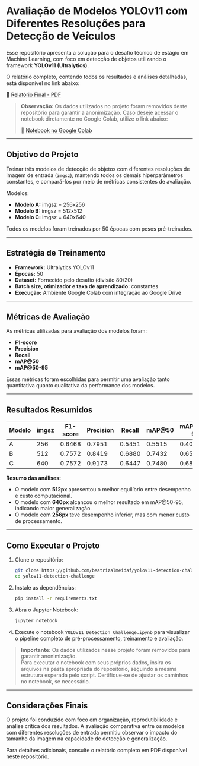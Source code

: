 # Avaliação de Modelos YOLOv11 com Diferentes Resoluções para Detecção de Veículos

Esse repositório apresenta a solução para o desafio técnico de estágio em Machine Learning, com foco em detecção de objetos utilizando o framework **YOLOv11 (Ultralytics)**.

O relatório completo, contendo todos os resultados e análises detalhadas, está disponível no link abaixo:

📄 [Relatório Final - PDF](https://github.com/beatrizalmeidaf/yolov11-detection-challenge/blob/main/relatorio-beatrizalmeida-desafio-disbral.pdf)

> **Observação:** Os dados utilizados no projeto foram removidos deste repositório para garantir a anonimização. Caso deseje acessar o notebook diretamente no Google Colab, utilize o link abaixo:
>
> 🔗 [Notebook no Google Colab]([https://drive.google.com/file/d/1iTwIhn1we2A7IEs5S9foHsu7ohFl99Bw/view?usp=sharing](https://colab.research.google.com/drive/1iTwIhn1we2A7IEs5S9foHsu7ohFl99Bw))

---

## Objetivo do Projeto

Treinar três modelos de detecção de objetos com diferentes resoluções de imagem de entrada (`imgsz`), mantendo todos os demais hiperparâmetros constantes, e compará-los por meio de métricas consistentes de avaliação.

Modelos:

- **Modelo A:** imgsz = 256x256  
- **Modelo B:** imgsz = 512x512  
- **Modelo C:** imgsz = 640x640  

Todos os modelos foram treinados por 50 épocas com pesos pré-treinados.

---

## Estratégia de Treinamento

- **Framework:** Ultralytics YOLOv11  
- **Épocas:** 50  
- **Dataset:** Fornecido pelo desafio (divisão 80/20)  
- **Batch size, otimizador e taxa de aprendizado:** constantes  
- **Execução:** Ambiente Google Colab com integração ao Google Drive  

---

## Métricas de Avaliação

As métricas utilizadas para avaliação dos modelos foram:

- **F1-score**
- **Precision**
- **Recall**
- **mAP@50**
- **mAP@50-95**

Essas métricas foram escolhidas para permitir uma avaliação tanto quantitativa quanto qualitativa da performance dos modelos.

---

## Resultados Resumidos

| Modelo | imgsz | F1-score | Precision | Recall | mAP@50 | mAP@50-95 |
|--------|-------|----------|-----------|--------|--------|------------|
| A      | 256   | 0.6468   | 0.7951    | 0.5451 | 0.5515 | 0.4088     |
| B      | 512   | 0.7572   | 0.8419    | 0.6880 | 0.7432 | 0.6511     |
| C      | 640   | 0.7572   | 0.9173    | 0.6447 | 0.7480 | 0.6880     |

**Resumo das análises:**

- O modelo com **512px** apresentou o melhor equilíbrio entre desempenho e custo computacional.
- O modelo com **640px** alcançou o melhor resultado em mAP@50-95, indicando maior generalização.
- O modelo com **256px** teve desempenho inferior, mas com menor custo de processamento.

---

## Como Executar o Projeto

1. Clone o repositório:
   ```bash
   git clone https://github.com/beatrizalmeidaf/yolov11-detection-challenge.git
   cd yolov11-detection-challenge
   ```

2. Instale as dependências:
   ```bash
   pip install -r requirements.txt
   ```

3. Abra o Jupyter Notebook:
   ```bash
   jupyter notebook
   ```

4. Execute o notebook `YOLOv11_Detection_Challenge.ipynb` para visualizar o pipeline completo de pré-processamento, treinamento e avaliação.

> **Importante:** Os dados utilizados nesse projeto foram removidos para garantir anonimização.  
> Para executar o notebook com seus próprios dados, insira os arquivos na pasta apropriada do repositório, seguindo a mesma estrutura esperada pelo script. Certifique-se de ajustar os caminhos no notebook, se necessário.

---

## Considerações Finais

O projeto foi conduzido com foco em organização, reprodutibilidade e análise crítica dos resultados. A avaliação comparativa entre os modelos com diferentes resoluções de entrada permitiu observar o impacto do tamanho da imagem na capacidade de detecção e generalização.

Para detalhes adicionais, consulte o relatório completo em PDF disponível neste repositório.
